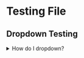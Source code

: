 # Testing File

## Dropdown Testing

<details>
<summary>How do I dropdown?</summary>
<br>
This is how you dropdown.
</details>
